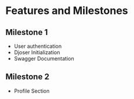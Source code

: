 # Features and Milestones

## Milestone 1
- User authentication
- Djoser Initialization
- Swagger Documentation

## Milestone 2 
- Profile Section